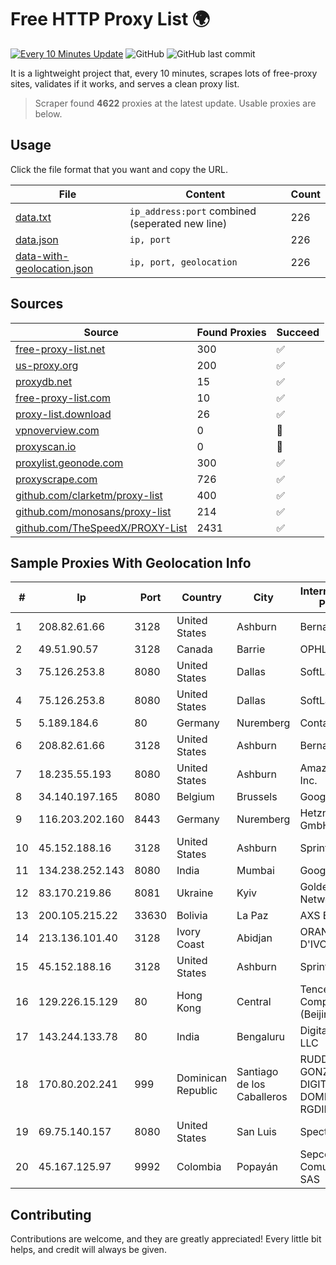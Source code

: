 
# Free HTTP Proxy List 🌍

[![Every 10 Minutes Update](https://github.com/mertguvencli/http-proxy-list/actions/workflows/main.yml/badge.svg?branch=main)](https://github.com/mertguvencli/http-proxy-list/actions/workflows/main.yml)
![GitHub](https://img.shields.io/github/license/mertguvencli/http-proxy-list)
![GitHub last commit](https://img.shields.io/github/last-commit/mertguvencli/http-proxy-list)

It is a lightweight project that, every 10 minutes, scrapes lots of free-proxy sites, validates if it works, and serves a clean proxy list.


> Scraper found **4622** proxies at the latest update. Usable proxies are below.

## Usage

Click the file format that you want and copy the URL.


|File|Content|Count|
|----|-------|-----|
|[data.txt](https://raw.githubusercontent.com/mertguvencli/http-proxy-list/main/proxy-list/data.txt)|`ip_address:port` combined (seperated new line)|226|
|[data.json](https://raw.githubusercontent.com/mertguvencli/http-proxy-list/main/proxy-list/data.json)|`ip, port`|226|
|[data-with-geolocation.json](https://raw.githubusercontent.com/mertguvencli/http-proxy-list/main/proxy-list/data-with-geolocation.json)|`ip, port, geolocation`|226|

## Sources

|Source|Found Proxies|Succeed|
|------|-------------|-------|
|[free-proxy-list.net](https://free-proxy-list.net)|300|✅|
|[us-proxy.org](https://www.us-proxy.org)|200|✅|
|[proxydb.net](http://proxydb.net)|15|✅|
|[free-proxy-list.com](https://free-proxy-list.com/?page=&port=&type%5B%5D=http&type%5B%5D=https&up_time=0&search=Search)|10|✅|
|[proxy-list.download](https://www.proxy-list.download/HTTP)|26|✅|
|[vpnoverview.com](https://vpnoverview.com/privacy/anonymous-browsing/free-proxy-servers)|0|🚫|
|[proxyscan.io](https://www.proxyscan.io)|0|🚫|
|[proxylist.geonode.com](https://proxylist.geonode.com/api/proxy-list?limit=300&page=1&sort_by=lastChecked&sort_type=desc&protocols=http,https)|300|✅|
|[proxyscrape.com](https://api.proxyscrape.com/v2/?request=displayproxies&protocol=http&timeout=10000&country=all&ssl=all&anonymity=all)|726|✅|
|[github.com/clarketm/proxy-list](https://raw.githubusercontent.com/clarketm/proxy-list/master/proxy-list-raw.txt)|400|✅|
|[github.com/monosans/proxy-list](https://raw.githubusercontent.com/monosans/proxy-list/main/proxies/http.txt)|214|✅|
|[github.com/TheSpeedX/PROXY-List](https://raw.githubusercontent.com/TheSpeedX/PROXY-List/master/http.txt)|2431|✅|


## Sample Proxies With Geolocation Info

|#|Ip|Port|Country|City|Internet Service Provider|
|-|--|----|-------|----|-------------------------|
|1|208.82.61.66|3128|United States|Ashburn|Bernardi Sounds|
|2|49.51.90.57|3128|Canada|Barrie|OPHL|
|3|75.126.253.8|8080|United States|Dallas|SoftLayer|
|4|75.126.253.8|8080|United States|Dallas|SoftLayer|
|5|5.189.184.6|80|Germany|Nuremberg|Contabo GmbH|
|6|208.82.61.66|3128|United States|Ashburn|Bernardi Sounds|
|7|18.235.55.193|8080|United States|Ashburn|Amazon.com, Inc.|
|8|34.140.197.165|8080|Belgium|Brussels|Google LLC|
|9|116.203.202.160|8443|Germany|Nuremberg|Hetzner Online GmbH|
|10|45.152.188.16|3128|United States|Ashburn|Sprint|
|11|134.238.252.143|8080|India|Mumbai|Google LLC|
|12|83.170.219.86|8081|Ukraine|Kyiv|Golden Telecom Network|
|13|200.105.215.22|33630|Bolivia|La Paz|AXS Bolivia S. A.|
|14|213.136.101.40|3128|Ivory Coast|Abidjan|ORANGE COTE D'IVOIRE|
|15|45.152.188.16|3128|United States|Ashburn|Sprint|
|16|129.226.15.129|80|Hong Kong|Central|Tencent Cloud Computing (Beijing) Co|
|17|143.244.133.78|80|India|Bengaluru|DigitalOcean, LLC|
|18|170.80.202.241|999|Dominican Republic|Santiago de los Caballeros|RUDDY GONZALEZ DIGITAL MEDIA DOMINICANA, RGDIMAX, S.R.L|
|19|69.75.140.157|8080|United States|San Luis|Spectrum|
|20|45.167.125.97|9992|Colombia|Popayán|Sepcom Comunicaciones SAS|



## Contributing

Contributions are welcome, and they are greatly appreciated! Every
little bit helps, and credit will always be given.

